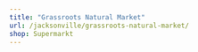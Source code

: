 ```yaml
---
title: "Grassroots Natural Market"
url: /jacksonville/grassroots-natural-market/
shop: Supermarkt
---
```

